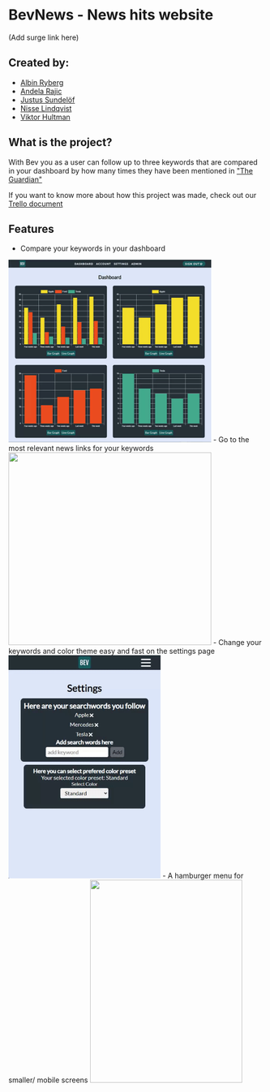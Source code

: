 # BevNews - News hits website
(Add surge link here)

## Created by: 
- [Albin Ryberg](https://github.com/AlbinR)
- [Andela Rajic](https://github.com/andelarajic)
- [Justus Sundelöf](https://github.com/justussundelof)
- [Nisse Lindqvist](https://github.com/kavorca92)
- [Viktor Hultman](https://github.com/Viktor-Hultman)

## What is the project?
With Bev you as a user can follow up to three keywords that are compared in your dashboard by how many times they have been mentioned in ["The Guardian"](https://www.theguardian.com/international)

If you want to know more about how this project was made, check out our [Trello document](https://trello.com/b/4f9jQr7A/fe20tp2bev9)

## Features
- Compare your keywords in your dashboard
<img src="https://github.com/Viktor-Hultman/BevNews/blob/master/public/readmegifs/graph%20showcase%20gif.gif" width="400" height="360" />
- Go to the most relevant news links for your keywords
<img src="https://github.com/Viktor-Hultman/fe20tp2_bev_9/blob/master/public/readmegifs/clickable%20top%20headlines%20gif.gif" width="400" height="380" /> 
- Change your keywords and color theme easy and fast on the settings page
<img src="https://github.com/Viktor-Hultman/BevNews/blob/master/public/readmegifs/theme%20and%20search%20change.gif" width="300" height="440" />
- A hamburger menu for smaller/ mobile screens
<img src="https://github.com/Viktor-Hultman/fe20tp2_bev_9/blob/master/public/readmegifs/mobile%20hamburger%20gif.gif" width="300" height="400" />  
